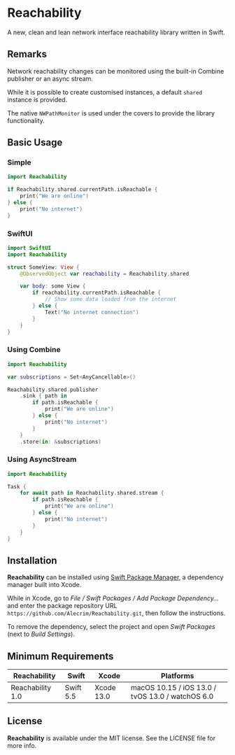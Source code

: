 # Reachability

A new, clean and lean network interface reachability library written in Swift.

## Remarks

Network reachability changes can be monitored using the built-in Combine publisher or an async stream.

While it is possible to create customised instances, a default `shared` instance is provided.

The native `NWPathMonitor` is used under the covers to provide the library functionality.

## Basic Usage

### Simple

```swift
import Reachability

if Reachability.shared.currentPath.isReachable {
    print("We are online")
} else {
    print("No internet")
}
```

### SwiftUI

```swift
import SwiftUI
import Reachability

struct SomeView: View {
    @ObservedObject var reachability = Reachability.shared

    var body: some View {
        if reachability.currentPath.isReachable {
            // Show some data loaded from the internet
        } else {
            Text("No internet connection")
        }
    }
}
```

### Using Combine

```swift
import Reachability

var subscriptions = Set<AnyCancellable>()

Reachability.shared.publisher
    .sink { path in
        if path.isReachable {
            print("We are online")
        } else {
            print("No internet")
        }
    }
    .store(in: &subscriptions)
```

### Using AsyncStream

```swift
import Reachability

Task {
    for await path in Reachability.shared.stream {
        if path.isReachable {
            print("We are online")
        } else {
            print("No internet")
        }
    }
}
```

## Installation

**Reachability** can be installed using [Swift Package Manager](https://swift.org/package-manager/), a dependency manager built into Xcode.

While in Xcode, go to *File / Swift Packages / Add Package Dependency…* and enter the package repository URL `https://github.com/Alecrim/Reachability.git`, then follow the instructions.

To remove the dependency, select the project and open *Swift Packages* (next to *Build Settings*).

## Minimum Requirements

| Reachability     | Swift     | Xcode      | Platforms                                        |
| ---------------- | --------- | ---------- | ------------------------------------------------ |
| Reachability 1.0 | Swift 5.5 | Xcode 13.0 | macOS 10.15 / iOS 13.0 / tvOS 13.0 / watchOS 6.0 |

## License

**Reachability** is available under the MIT license. See the LICENSE file for more info.
